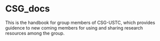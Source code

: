 # CSG_docs

This is the handbook for group members of CSG-USTC, which provides guidence to new coming members for using and sharing research resources among the group.
